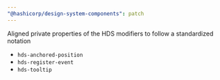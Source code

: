 ```yaml
---
"@hashicorp/design-system-components": patch
---
```


Aligned private properties of the HDS modifiers to follow a standardized notation
- `hds-anchored-position`
- `hds-register-event`
- `hds-tooltip`